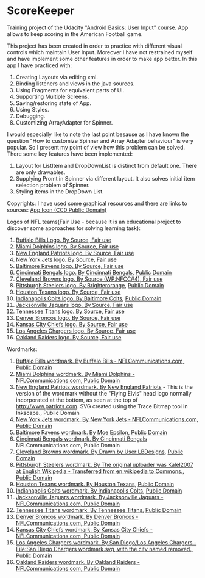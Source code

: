 # ScoreKeeper
Training project of the Udacity "Android Basics: User Input" course. App allows to keep scoring in the American Football game.

This project has been created in order to practice with different visual controls which maintain User Input.
Moreover I have not restrained myself and have implement some other features in order to make app better.
In this app I have practiced with:
  1. Creating Layouts via editing xml.
  2. Binding listeners and views in the java sources.
  3. Using Fragments for equivalent parts of UI.
  4. Supporting Multiple Screens.
  5. Saving/restoring state of App.
  6. Using Styles.
  7. Debugging.
  8. Customizing ArrayAdapter for Spinner.
  
I would especially like to note the last point besause as I have known the question "How to customize Spinner and Array Adapter behaviour" is very popular. So I present my point of view how this problem can be solved. There some key features have been implemented:
  1. Layout for ListItem and DropDownList is distinct from default one. There are only drawables.
  2. Supplying Promt in Spinner via different layout. It also solves initial item selection problem of Spinner.
  3. Styling items in the DropDown List.
  
Copyrights:
I have used some graphical resources and there are links to sources:
[App Icon (CC0 Public Domain)](https://pixabay.com/ru/%D1%84%D1%83%D1%82%D0%B1%D0%BE%D0%BB-%D1%88%D0%B0%D1%80-%D1%8F%D0%B9%D1%86%D0%BE-%D0%B0%D0%BC%D0%B5%D1%80%D0%B8%D0%BA%D0%B0%D0%BD%D1%81%D0%BA%D0%B8%D0%B9-%D1%84%D1%83%D1%82%D0%B1%D0%BE%D0%BB-297151/)

Logos of NFL teams(Fair Use - because it is an educational project to discover some approaches for solving learning task):
1. [Buffalo Bills Logo. By Source, Fair use](https://en.wikipedia.org/w/index.php?curid=18272265)
2. [Miami Dolphins logo. By Source, Fair use](https://en.wikipedia.org/w/index.php?curid=40154833)
3. [New England Patriots logo. By Source, Fair use](https://en.wikipedia.org/w/index.php?curid=18256701)
4. [New York Jets logo. By Source, Fair use](https://en.wikipedia.org/w/index.php?curid=18321623)
5. [Baltimore Ravens logo. By Source, Fair use](https://en.wikipedia.org/w/index.php?curid=18269151)
6. [Cincinnati Bengals logo. By Cincinnati Bengals](http://www.sportslogos.net/logo.php?id=403), [Public Domain](https://commons.wikimedia.org/w/index.php?curid=21291400)
7. [Cleveland Browns logo. By Source (WP:NFCC#4), Fair use](https://en.wikipedia.org/w/index.php?curid=50803428)
8. [Pittsburgh Steelers logo. By Brighterorange](http://www.steelers.com), [Public Domain](https://commons.wikimedia.org/w/index.php?curid=21186064)
9. [Houston Texans logo. By Source, Fair use](https://en.wikipedia.org/w/index.php?curid=18319979)
10. [Indianapolis Colts logo. By Baltimore Colts](http://www.sportslogos.net/logo.php?id=593), [Public Domain](https://commons.wikimedia.org/w/index.php?curid=21367556)
11. [Jacksonville Jaguars logo. By Source, Fair use](https://en.wikipedia.org/w/index.php?curid=51867879)
12. [Tennessee Titans logo. By Source, Fair use](https://en.wikipedia.org/w/index.php?curid=18257036)
13. [Denver Broncos logo. By Source, Fair use](https://en.wikipedia.org/w/index.php?curid=18258229)
14. [Kansas City Chiefs logo. By Source, Fair use](https://en.wikipedia.org/w/index.php?curid=18320276)
15. [Los Angeles Chargers logo. By Source, Fair use](https://en.wikipedia.org/w/index.php?curid=18272780)
16. [Oakland Raiders logo. By Source, Fair use](https://en.wikipedia.org/w/index.php?curid=22374939)

Wordmarks:
1. [Buffalo Bills wordmark. By Buffalo Bills - NFLCommunications.com, Public Domain](https://commons.wikimedia.org/w/index.php?curid=52096444)
2. [Miami Dolphins wordmark. By Miami Dolphins - NFLCommunications.com, Public Domain](https://commons.wikimedia.org/w/index.php?curid=52095937)
3. [New England Patriots wordmark. By New England Patriots](https://commons.wikimedia.org/w/index.php?curid=42792314) - This is the version of the wordmark without the "Flying Elvis" head logo normally incorporated at the bottom, as seen at the top of http://www.patriots.com. SVG created using the Trace Bitmap tool in Inkscape., Public Domain
4. [New York Jets wordmark. By New York Jets - NFLCommunications.com, Public Domain](https://commons.wikimedia.org/w/index.php?curid=52095616)
5. [Baltimore Ravens wordmark. By Moe Epsilon](http://www.sportslogos.net/logo.php?id=323), [Public Domain](https://commons.wikimedia.org/w/index.php?curid=21062583)
6. [Cincinnati Bengals wordmark. By Cincinnati Bengals](https://commons.wikimedia.org/w/index.php?curid=52188471) - NFLCommunications.com, Public Domain
7. [Cleveland Browns wordmark. By Drawn by User:LBDesigns](http://prod.static.browns.clubs.nfl.com/assets/img/2014/BrownsLogo.png), [Public Domain](https://commons.wikimedia.org/w/index.php?curid=50156125)
8. [Pittsburgh Steelers wordmark. By The original uploader was Kalel2007 at English Wikipedia - Transferred from en.wikipedia to Commons., Public Domain](https://commons.wikimedia.org/w/index.php?curid=42559793)
9. [Houston Texans wordmark. By Houston Texans](http://www.sportslogos.net/logo.php?id=574), [Public Domain](https://commons.wikimedia.org/w/index.php?curid=21366387)
10. [Indianapolis Colts wordmark. By Indianapolis Colts](http://www.sportslogos.net/logo.php?id=594), [Public Domain](https://commons.wikimedia.org/w/index.php?curid=21367554)
11. [Jacksonville Jaguars wordmark. By Jacksonville Jaguars - NFLCommunications.com, Public Domain](https://commons.wikimedia.org/w/index.php?curid=52064487)
12. [Tennessee Titans wordmark. By Tennessee Titans](http://www.sportslogos.net/logos/view/16026531999/Tennessee_Titans/1999/Alternate_Logo), [Public Domain](https://commons.wikimedia.org/w/index.php?curid=42612199)
13. [Denver Broncos wordmark. By Denver Broncos - NFLCommunications.com, Public Domain](https://commons.wikimedia.org/w/index.php?curid=52082578)
14. [Kansas City Chiefs wordmark. By Kansas City Chiefs - NFLCommunications.com, Public Domain](https://commons.wikimedia.org/w/index.php?curid=52043550)
15. [Los Angeles Chargers wordmark. By San Diego/Los Angeles Chargers - File:San Diego Chargers wordmark.svg, with the city named removed., Public Domain](https://commons.wikimedia.org/w/index.php?curid=54992867)
16. [Oakland Raiders wordmark. By Oakland Raiders - NFLCommunications.com, Public Domain](https://commons.wikimedia.org/w/index.php?curid=52082687)
